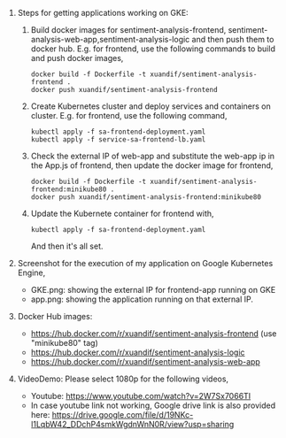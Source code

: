 1. Steps for getting applications working on GKE:
    1. Build docker images for sentiment-analysis-frontend, sentiment-analysis-web-app,sentiment-analysis-logic and then push them to docker hub.
        E.g. for frontend, use the following commands to build and push docker images,
        ```
        docker build -f Dockerfile -t xuandif/sentiment-analysis-frontend .
        docker push xuandif/sentiment-analysis-frontend
        ```
    2. Create Kubernetes cluster and deploy services and containers on cluster. 
        E.g. for frontend, use the following command,
        ```
        kubectl apply -f sa-frontend-deployment.yaml
        kubectl apply -f service-sa-frontend-lb.yaml
        ```
    3. Check the external IP of web-app and substitute the web-app ip in the App.js of frontend, then update the docker image for frontend,
        ```
        docker build -f Dockerfile -t xuandif/sentiment-analysis-frontend:minikube80 .
        docker push xuandif/sentiment-analysis-frontend:minikube80
        ```
    4. Update the Kubernete container for frontend with,
        ```
        kubectl apply -f sa-frontend-deployment.yaml
        ```
        And then it's all set.
2. Screenshot for the execution of my application on Google Kubernetes Engine,
    - GKE.png: showing the external IP for frontend-app running on GKE
    - app.png: showing the application running on that external IP.
3. Docker Hub images:
    - https://hub.docker.com/r/xuandif/sentiment-analysis-frontend (use "minikube80" tag)
    - https://hub.docker.com/r/xuandif/sentiment-analysis-logic
    - https://hub.docker.com/r/xuandif/sentiment-analysis-web-app
  
4. VideoDemo:
    Please select 1080p for the following videos,
    - Youtube: https://www.youtube.com/watch?v=2W7Sx7066TI
    - In case youtube link not working, Google drive link is also provided here: https://drive.google.com/file/d/19NKc-l1LqbW42_DDchP4smkWgdnWnN0R/view?usp=sharing
